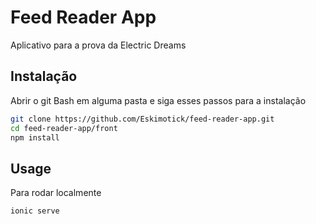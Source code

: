 # Feed Reader App

Aplicativo para a prova da Electric Dreams

## Instalação

Abrir o git Bash em alguma pasta e siga esses passos para a instalação

```bash 
git clone https://github.com/Eskimotick/feed-reader-app.git
cd feed-reader-app/front
npm install
```

## Usage

Para rodar localmente

```bash
ionic serve
```


